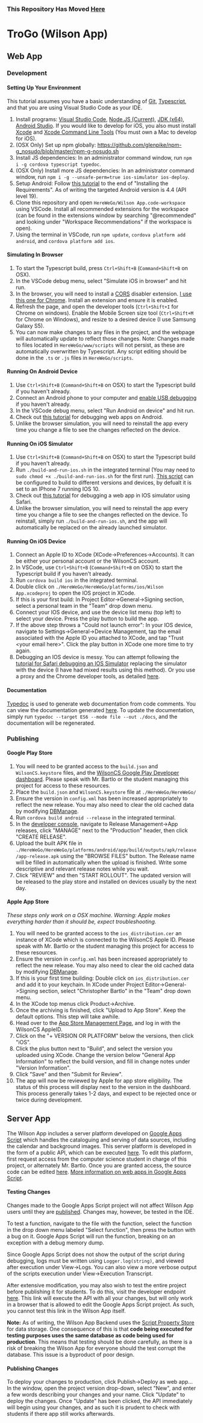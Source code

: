 ### This Repository Has Moved [Here](https://github.com/WilsonHighComputerScience/WilsonApp) 

# TroGo (Wilson App)

## Web App

### Development

#### Setting Up Your Environment

This tutorial assumes you have a basic understanding of [Git](https://git-scm.com/), [Typescript](https://www.typescriptlang.org/), and that you are using Visual Studio Code as your IDE.
1. Install programs: [Visual Studio Code](https://code.visualstudio.com/), [Node.JS (Current)](https://nodejs.org/en/), [JDK (x64)](http://www.oracle.com/technetwork/java/javase/downloads/jdk8-downloads-2133151.html), [Android Studio](https://developer.android.com/studio/). If you would like to develop for iOS, you also must install [Xcode](https://itunes.apple.com/us/app/xcode/id497799835?mt=12) and [Xcode Command Line Tools](http://railsapps.github.io/xcode-command-line-tools.html) (You must own a Mac to develop for iOS).
2. (OSX Only) Set up npm globally: https://github.com/glenpike/npm-g_nosudo/blob/master/npm-g-nosudo.sh
3. Install JS dependencies: In an administrator command window, run `npm i -g cordova typescript typedoc`.
4. (OSX Only) Install more JS dependencies: In an administrator command window, run `npm i -g --unsafe-perm=true ios-simulator ios-deploy`.
5. Setup Android: Follow [this tutorial](https://cordova.apache.org/docs/en/latest/guide/platforms/android/#installing-the-requirements) to the end of "Installing the Requirements". As of writing the targeted Android version is 4.4 (API level 19).
6. Clone this repository and open `HereWeGo/Wilson App.code-workspace` using VSCode. Install all recommended extensions for the workspace (can be found in the extensions window by searching "@recommended" and looking under "Workspace Recommendations" if the workspace is open).
7. Using the terminal in VSCode, run `npm update`, `cordova platform add android`, and `cordova platform add ios`.

#### Simulating In Browser

1. To start the Typescript build, press `Ctrl+Shift+B` (`Command+Shift+B` on OSX). 
2. In the VSCode debug menu, select "Simulate iOS in browser" and hit run. 
3. In the browser, you will need to install a [CORS](https://developer.mozilla.org/en-US/docs/Web/HTTP/CORS) disabler extension. [I use this one for Chrome](https://chrome.google.com/webstore/detail/cors-toggle/jioikioepegflmdnbocfhgmpmopmjkim?hl=en-US). Install an extension and ensure it is enabled.
4. Refresh the page, and open the developer tools (`Ctrl+Shift+I` for Chrome on windows). Enable the Mobile Screen size tool (`Ctrl+Shift+M` for Chrome on Windows), and resize to a desired device (I use Samsung Galaxy S5).
5. You can now make changes to any files in the project, and the webpage will automatically update to reflect those changes. Note: Changes made to files located in `HereWeGo/www/scripts` will not persist, as these are automatically overwritten by Typescript. Any script editing should be done in the `.ts` or `.js` files in `HereWeGo/scripts`.

#### Running On Android Device

1. Use `Ctrl+Shift+B` (`Command+Shift+B` on OSX) to start the Typescript build if you haven't already.
2. Connect an Android phone to your computer and [enable USB debugging](https://www.androidphonesoft.com/resources/enable-usb-debugging-on-android.html) if you haven't already.
3. In the VSCode debug menu, select "Run Android on device" and hit run.
4. Check out [this tutorial](https://developers.google.com/web/tools/chrome-devtools/remote-debugging/) for debugging web apps on Android.
5. Unlike the browser simulation, you will need to reinstall the app every time you change a file to see the changes reflected on the device.

#### Running On iOS Simulator

1. Use `Ctrl+Shift+B` (`Command+Shift+B` on OSX) to start the Typescript build if you haven't already.
2. Run `./build-and-run-ios.sh` in the integrated terminal (You may need to `sudo chmod +x ./build-and-run-ios.sh` for the first run). [This script](./HereWeGo/HereWeGo/build-and-run-ios.sh) can be configured to build to different versions and devices, by defualt it is set to an IPhone 7 running IOS 10.
3. Check out [this tutorial](http://adaptivejs.mobify.com/v2.0/docs/debug-on-ios-devices-and-the-ios-simulator/) for debugging a web app in IOS simulator using Safari.
4. Unlike the browser simulation, you will need to reinstall the app every time you change a file to see the changes reflected on the device. To reinstall, simply run `./build-and-run-ios.sh`, and the app will automatically be replaced on the already launched simulator.

#### Running On iOS Device 

1. Connect an Apple ID to XCode (XCode->Preferences->Accounts). It can be either your personal account or the WilsonCS account.
2. In VSCode, use `Ctrl+Shift+B` (`Command+Shift+B` on OSX) to start the Typescript build if you haven't already.
3. Run `cordova build ios` in the integrated terminal.
4. Double click on `./HereWeGo/HereWeGo/platforms/ios/Wilson App.xcodeproj` to open the IOS project in XCode.
5. If this is your first build: In Project Editor->General->Signing section, select a personal team in the "Team" drop down menu.
6. Connect your IOS device, and use the device list menu (top left) to select your device. Press the play button to build the app.
7. If the above step throws a "Could not launch error": In your IOS device, navigate to Settings->General->Device Management, tap the email associated with the Apple ID you attached to XCode, and tap "Trust \<your email here\>". Click the play button in XCode one more time to try again.
8. Debugging an IOS device is messy. You can attempt following the [tutorial for Safari debugging an IOS Simulator](http://adaptivejs.mobify.com/v2.0/docs/debug-on-ios-devices-and-the-ios-simulator/) replacing the simulator with the device (I have had mixed results using this method). Or you use a proxy and the Chrome developer tools, as detailed [here](https://medium.com/@auchenberg/hello-remotedebug-ios-webkit-adapter-debug-safari-and-ios-webviews-from-anywhere-2a8553df7465).

#### Documentation

[Typedoc](http://typedoc.org/guides/doccomments/) is used to generate web documentation from code comments. You can view the documentation generated [here](./HereWeGo/HereWeGo/docs/index.html). To update the documentation, simply run `typedoc --target ES6 --mode file --out ./docs`, and the documentation will be regenerated.

### Publishing

#### Google Play Store

1. You will need to be granted access to the `build.json` and `WilsonCS.keystore` files, and the [WilsonCS Google Play Developer dashboard](https://play.google.com/apps/publish/?account=6167190952551910645#AppDashboardPlace:p=org.wilsoncs.wilsonapp&appid=4975381534210192245). Please speak with Mr. Bartlo or the student managing this project for access to these resources.
2. Place the `build.json` and `WilsonCS.keystore` file at `./HereWeGo/HereWeGo/`
3. Ensure the version in `config.xml` has been increased appropriately to reflect the new release. You may also need to clear the old cached data by modifying [DBManage](./HereWeGo/HereWeGo/scripts/DBLib/DBManage.ts).
4. Run `cordova build android --release` in the integrated terminal.
5. In the [developer console](https://play.google.com/apps/publish/?account=6167190952551910645#AppDashboardPlace:p=org.wilsoncs.wilsonapp&appid=4975381534210192245), navigate to Release Management->App releases, click "MANAGE" next to the "Production" header, then click "CREATE RELEASE".
6. Upload the built APK file in `./HereWeGo/HereWeGo/platforms/android/app/build/outputs/apk/release/app-release.apk` using the "BROWSE FILES" button. The Release name will be filled in automatically when the upload is finished. Write some descriptive and relevant release notes while you wait.
7. Click "REVIEW" and then "START ROLLOUT". The updated version will be released to the play store and installed on devices usually by the next day.

#### Apple App Store

*These steps only work on a OSX machine. Warning: Apple makes everything harder than it should be, expect troubleshooting.*

1. You will need to be granted access to the `ios_distribution.cer` an instance of XCode which is connected to the WilsonCS Apple ID. Please speak with Mr. Bartlo or the student managing this project for access to these resources.
2. Ensure the version in `config.xml` has been increased appropriately to reflect the new release. You may also need to clear the old cached data by modifying [DBManage](./HereWeGo/HereWeGo/scripts/DBLib/DBManage.ts).
3. If this is your first time building: Double click on `ios_distribution.cer` and add it to your keychain. In XCode under Project Editor->General->Signing section, select "Christopher Bartlo" in the "Team" drop down menu.
4. In the XCode top menus click Product->Archive.
5. Once the archiving is finished, click "Upload to App Store". Keep the default options. This step will take awhile.
6. Head over to the [App Store Management Page](https://appstoreconnect.apple.com/WebObjects/iTunesConnect.woa/ra/ng/app/1403076813]), and log in with the WilsonCS AppleID.
7. Click on the "+ VERSION OR PLATFORM" below the versions, then click "iOS".
8. Click the plus button next to "Build", and select the version you uploaded using XCode. Change the version below "General App Information" to reflect the build version, and fill in change notes under "Version Information".
9. Click "Save" and then "Submit for Review".
10. The app will now be reviewed by Apple for app store eligibility. The status of this process will display next to the version in the dashboard. This process generally takes 1-2 days, and expect to be rejected once or twice during development.

## Server App

The Wilson App includes a server platform developed on [Google Apps Script](https://developers.google.com/apps-script/) which handles the cataloguing and serving of data sources, including the calendar and background images. This server platform is developed in the form of a public API, which can be executed [here](https://script.google.com/macros/s/AKfycbz6fvkMDcKzdOdHuXzJucC-gsI4F_c0Y_DfuMaXuKzfKavGQBve/exec). To edit this platform, first request access from the computer science student in charge of this project, or alternately Mr. Bartlo. Once you are granted access, the source code can be edited [here](https://script.google.com/d/1swfJEK75QTDW8JhZir0XX-TFIn0fH0B88JFNhRHuVSLIjqedHsZRmlmj/edit?usp=drive_web). [More information on web apps in Google Apps Script](https://developers.google.com/apps-script/guides/web).

#### Testing Changes

Changes made to the Google Apps Script project will not affect Wilson App users until they are [published](##Publishing-Changes). Changes may, however, be tested in the IDE.

To test a function, navigate to the file with the function, select the function in the drop down menu labeled "Select function", then press the button with a bug on it. Google Apps Script will run the function, breaking on an exception with a debug memory dump.

Since Google Apps Script does not show the output of the script during debugging, logs must be written using `Logger.log(string)`, and viewed after execution under View->Logs. You can also view a more verbose output of the scripts execution under View->Execution Transcript.

After extensive modification, you may also wish to test the entire project before publishing it for students. To do this, visit the developer endpoint [here](https://script.google.com/macros/s/AKfycbwBdpXJytHtNV_pRCmvWccWIefg4aqDAFtcgzQdbJH3/dev). This link will execute the API with all your changes, but will only work in a browser that is allowed to edit the Google Apps Script project. As such, you cannot test this link in the Wilson App itself.

**Note:** As of writing, the Wilson App Backend uses the [Script Property Store](https://developers.google.com/apps-script/reference/properties/properties-service#getScriptProperties()) for data storage. One consequence of this is that **code being executed for testing purposes uses the same database as code being used for production**. This means that testing should be done carefully, as there is a risk of breaking the Wilson App for everyone should the test corrupt the database. This issue is a byproduct of poor design.

#### Publishing Changes

To deploy your changes to production, click Publish->Deploy as web app... In the window, open the project version drop-down, select "New", and enter a few words describing your changes and your name. Click "Update" to deploy the changes. Once "Update" has been clicked, the API immediately will begin using your changes, and as such it is prudent to check with students if there app still works afterwards.
